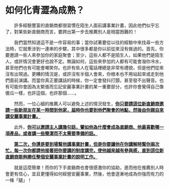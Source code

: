 # 如何化青澀為成熟？

  許多經驗豐富的直銷商都很習慣在陌生人面前講事業計畫，因此他們似乎忘了，對某些新直銷商而言，要跨出第一步去推薦別人是相當困難的！

  我們當然知道這不是一件容易的事；當你試著要從以往的經驗中來找尋一些方法時，它就牽涉到一連串的步驟，其中很多都是你以前從來沒有做過的。首先，你要邀請一些人來參加你的家庭聚會；至少，這些人都不是陌生人，如果他們是陌生人，或許情況會更好也說不定。無論如何，這些來參加的人都有可能會潑你冷水，甚至他們也有可能會嘲笑你。也許有些人在電話裡總是非常有禮貌，但是他們從來沒有出現過。更糟的情況是，或許沒有半個人會來，你根本也不用站起來或走到他們面前演講。而當你真正要講話的時候，你一定會發抖打顫，甚至發不出聲音。也有可能你會因為太緊張而忘記安麗事業計畫的某一重要部分，也許你會覺得自己像傻瓜一樣，也許這個，也許那個……。

  然而，一位心細的推薦人可以避免上述的情況發生，[**你只要請這位新直銷商邀請一些新朋友在某一時間到他家，屆時你也要到他們聚會的地點，然後由你親自來講安麗事業計畫。**](hua-qing-se-cheng-shu.md)

  此外，[**你可以邀請主人講幾句話，譬如他為什麼會成為直銷商、他最喜歡哪一項產品，或者講一些簡潔而不太需要準備的話。**](hua-qing-se-cheng-shu.md)

  [**第二次，你還是要到場幫他講事業計畫，但是你要讓他在你講解時幫你兩次忙，每一次你都請他接著把你要講的制度講完，使他越來越有參與感，直到這位新直銷商能夠勝任整個安麗事業計畫的說明工作。**](hua-qing-se-cheng-shu.md)

  就是這麼簡單！而你的下手直銷商也會很感激你的協助，進而他在推薦別人時會更有信心，並且更懂得如何經營安麗事業，然後，他會逐漸地成為你強而有力的一條「腿」！

